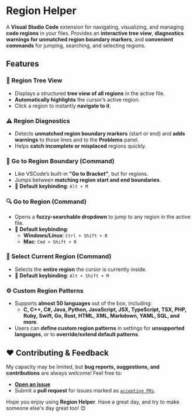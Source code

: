 # Region Helper

A <!-- [Visual Studio Code](https://marketplace.visualstudio.com/region-helper) --> **Visual Studio Code** extension for navigating, visualizing, and managing **code regions** in your files. Provides an **interactive tree view**, **diagnostics warnings for unmatched region boundary markers**, and **convenient commands** for jumping, searching, and selecting regions.

## Features

### 📂 Region Tree View

- Displays a structured **tree view of all regions** in the active file.
- **Automatically highlights** the cursor’s active region.
- Click a region to instantly **navigate to it**.

### ⚠️ Region Diagnostics

- Detects **unmatched region boundary markers** (start or end) and **adds warnings** to those lines and to the **Problems** panel.
- Helps **catch incomplete or misplaced** regions quickly.

### 🐇 Go to Region Boundary (Command)

- Like VSCode’s built-in **"Go to Bracket"**, but for regions.
- Jumps between **matching region start and end boundaries**.
- 📌 **Default keybinding**: `Alt + M`

### 🔍 Go to Region (Command)

- Opens a **fuzzy-searchable dropdown** to jump to any region in the active file.
- 📌 **Default keybinding**:
  - **Windows/Linux**: `Ctrl + Shift + R`
  - **Mac**: `Cmd + Shift + R`

### 🎯 Select Current Region (Command)

- Selects the **entire region** the cursor is currently inside.
- 📌 **Default keybinding**: `Alt + Shift + M`

### ⚙️ Custom Region Patterns

- Supports **almost 50 languages** out of the box, including:
  - **C, C++, C#, Java, Python, JavaScript, JSX, TypeScript, TSX, PHP, Ruby, Swift, Go, Rust, HTML, XML, Markdown, YAML, SQL, and more**.
- Users can **define custom region patterns** in settings for **unsupported languages**, or to **override/extend default patterns**.

<!-- ## 🚀 Installation

1. **[Download Region Helper](https://marketplace.visualstudio.com/region-helper)** from the VSCode Marketplace.
2. **Reload VSCode** after installation.
3. **Enjoy faster region navigation** and better code organization! -->

## ❤️ Contributing & Feedback

My capacity may be limited, but **bug reports, suggestions, and contributions** are always welcome! Feel free to:

- **[Open an issue](https://github.com/alythobani/vscode-region-helper/issues/new/choose)**
- Submit a **pull request** for issues marked as [`accepting PRs`](https://github.com/alythobani/vscode-region-helper/issues?q=state%3Aopen%20label%3A%22accepting%20PRs%22).

Hope you enjoy using **Region Helper**. Have a great day, and try to make someone else's day great too! 😊
